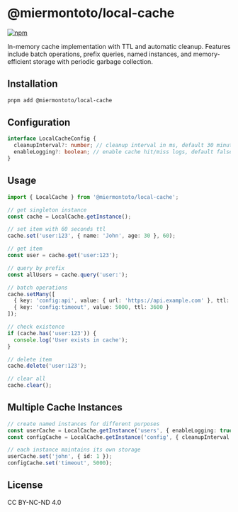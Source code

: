 # @miermontoto/local-cache

[![npm](https://img.shields.io/npm/v/@miermontoto/local-cache)](https://www.npmjs.com/package/@miermontoto/local-cache)

In-memory cache implementation with TTL and automatic cleanup. Features include batch operations, prefix queries, named instances, and memory-efficient storage with periodic garbage collection.

## Installation

```bash
pnpm add @miermontoto/local-cache
```

## Configuration

```typescript
interface LocalCacheConfig {
  cleanupInterval?: number; // cleanup interval in ms, default 30 minutes
  enableLogging?: boolean; // enable cache hit/miss logs, default false
}
```

## Usage

```typescript
import { LocalCache } from '@miermontoto/local-cache';

// get singleton instance
const cache = LocalCache.getInstance();

// set item with 60 seconds ttl
cache.set('user:123', { name: 'John', age: 30 }, 60);

// get item
const user = cache.get('user:123');

// query by prefix
const allUsers = cache.query('user:');

// batch operations
cache.setMany([
  { key: 'config:api', value: { url: 'https://api.example.com' }, ttl: 3600 },
  { key: 'config:timeout', value: 5000, ttl: 3600 }
]);

// check existence
if (cache.has('user:123')) {
  console.log('User exists in cache');
}

// delete item
cache.delete('user:123');

// clear all
cache.clear();
```

## Multiple Cache Instances

```typescript
// create named instances for different purposes
const userCache = LocalCache.getInstance('users', { enableLogging: true });
const configCache = LocalCache.getInstance('config', { cleanupInterval: 60000 });

// each instance maintains its own storage
userCache.set('john', { id: 1 });
configCache.set('timeout', 5000);
```

## License

CC BY-NC-ND 4.0